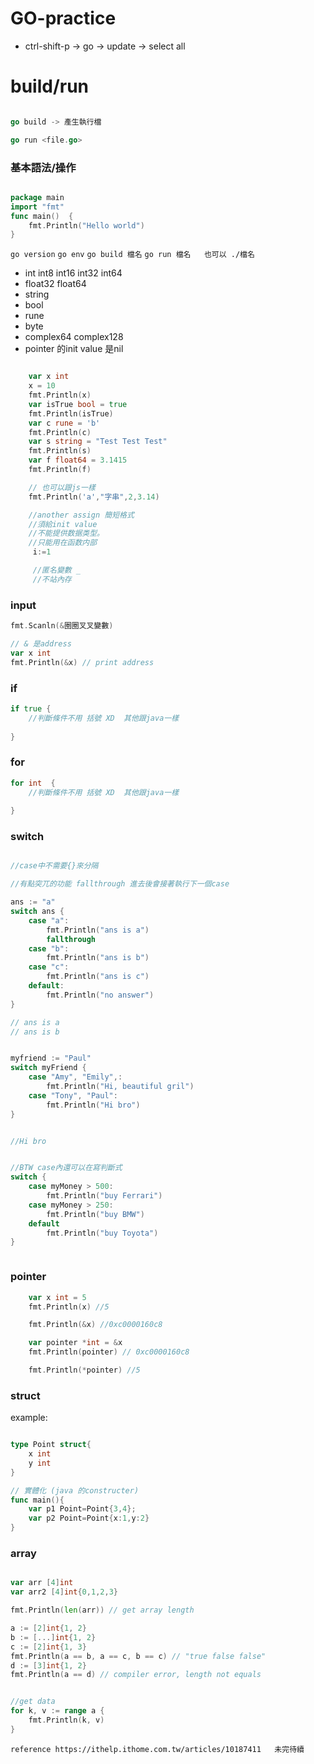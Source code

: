 # GO-practice
- ctrl-shift-p -> go -> update -> select all 

# build/run

```go

go build -> 產生執行檔

go run <file.go>

```

### 基本語法/操作
```go

package main
import "fmt"
func main()  {
	fmt.Println("Hello world")
}

```
```go version```
```go env```
```go build 檔名```
```go run 檔名   也可以 ./檔名```

- int int8 int16 int32 int64
- float32 float64
- string
- bool 
- rune
- byte 
- complex64 complex128
- pointer 的init value 是nil

```go

	var x int
	x = 10
	fmt.Println(x)
	var isTrue bool = true
	fmt.Println(isTrue)
	var c rune = 'b'
	fmt.Println(c)
	var s string = "Test Test Test"
	fmt.Println(s)
	var f float64 = 3.1415
	fmt.Println(f)

    // 也可以跟js一樣
    fmt.Println('a',"字串",2,3.14)

    //another assign 簡短格式
    //須給init value
    //不能提供数据类型。
    //只能用在函数内部
     i:=1

     //匿名變數 _ 
     //不站內存 

```

### input
```go
fmt.Scanln(&圈圈叉叉變數)  

// & 是address
var x int
fmt.Println(&x) // print address
```

### if

```go
if true {
    //判斷條件不用 括號 XD  其他跟java一樣
    
}

```

### for

```go 
for int  {
    //判斷條件不用 括號 XD  其他跟java一樣
    
}

```

### switch

```go

//case中不需要{}來分隔

//有點突兀的功能 fallthrough 進去後會接著執行下一個case

ans := "a"
switch ans {
    case "a": 
        fmt.Println("ans is a")
        fallthrough
    case "b":
        fmt.Println("ans is b")
    case "c":
        fmt.Println("ans is c")
    default:
        fmt.Println("no answer")
}

// ans is a
// ans is b


myfriend := "Paul"
switch myFriend {
    case "Amy", "Emily",: 
        fmt.Println("Hi, beautiful gril")
    case "Tony", "Paul":
        fmt.Println("Hi bro")
}


//Hi bro


//BTW case內還可以在寫判斷式
switch {
    case myMoney > 500:
        fmt.Println("buy Ferrari")
    case myMoney > 250:
        fmt.Println("buy BMW")
    default
        fmt.Println("buy Toyota")
}



```


### pointer

```go
	var x int = 5
	fmt.Println(x) //5

	fmt.Println(&x) //0xc0000160c8

	var pointer *int = &x
	fmt.Println(pointer) // 0xc0000160c8

	fmt.Println(*pointer) //5

```

### struct

example:

```go

type Point struct{
    x int
    y int
}

// 實體化 (java 的constructer)
func main(){
    var p1 Point=Point{3,4};
    var p2 Point=Point{x:1,y:2}
}

```

### array

```go

var arr [4]int
var arr2 [4]int{0,1,2,3}

fmt.Println(len(arr)) // get array length

a := [2]int{1, 2}
b := [...]int{1, 2}
c := [2]int{1, 3}
fmt.Println(a == b, a == c, b == c) // "true false false"
d := [3]int{1, 2}
fmt.Println(a == d) // compiler error, length not equals


//get data
for k, v := range a {
    fmt.Println(k, v)
}

```


```reference https://ithelp.ithome.com.tw/articles/10187411   未完待續```


